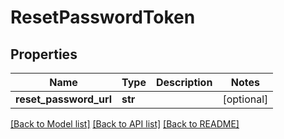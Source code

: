 # ResetPasswordToken

## Properties
Name | Type | Description | Notes
------------ | ------------- | ------------- | -------------
**reset_password_url** | **str** |  | [optional] 

[[Back to Model list]](../README.md#documentation-for-models) [[Back to API list]](../README.md#documentation-for-api-endpoints) [[Back to README]](../README.md)

